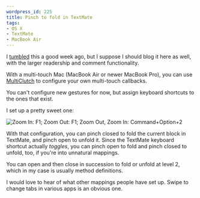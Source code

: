 ```yaml
--- 
wordpress_id: 225
title: Pinch to fold in TextMate
tags: 
- OS X
- TextMate
- MacBook Air
---
```

I <a href="http://henrik.nyh.se/tumble/post/28815535">tumbled</a> this a good week ago, but I suppose I should blog it here as well, with the larger readership and comment functionality.

With a multi-touch Mac (MacBook Air or newer MacBook Pro), you can use <a href="http://wcrawford.org/2008/02/28/everytime-i-think-about-you-i-touch-my-cell/">MultiClutch</a> to configure your own multi-touch callbacks.

You can't configure new gestures for now, but assign keyboard shortcuts to the ones that exist.

I set up a pretty sweet one:

<p class="center"><img src="http://data.tumblr.com/hVsxu3hin6jvxih2dmrZSkn9_r1_400.png" alt="Zoom In: F1; Zoom Out: F1; Zoom Out, Zoom In: Command+Option+2" /></p>

With that configuration, you can pinch closed to fold the current block in TextMate, and pinch open to unfold it. Since the TextMate keyboard shortcut actually <em>toggles</em>, you can pinch open to fold and pinch closed to unfold, too, if you're into unnatural mappings. 

You can open and then close in succession to fold or unfold at level 2, which in my case is usually method definitions.

I would love to hear of what other mappings people have set up. Swipe to change tabs in various apps is an obvious one.
